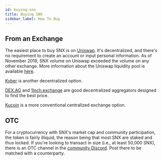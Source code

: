 ```yaml
---
id: buying-snx
title: Buying SNX
sidebar_label: How To Buy
---
```


## From an Exchange

The easiest place to buy SNX is on <a target="_blank" class="link" href="https://uniswap.exchange">Uniswap</a>. It's decentralized, and there's no requirement to create an account or input personal information. As of November 2019, SNX volume on Uniswap exceeded the volume on any other exchange. More information about the Uniswap liquidity pool is available  <a href="https://pools.fyi/#/trades/0x3958b4ec427f8fa24eb60f42821760e88d485f7f" target="_blank" class="link">here</a>.  

<a href="https://kyberswap.com/swap/eth-snx" target="_blank" class="link">Kyber</a> is another decentralized option. 

<a href="https://dex.ag/" target="_blank" class="link">DEX.AG</a> and <a href="https://1inch.exchange/#/" target="_blank" class="link">1Inch.exchange</a> are good decentralized aggregators designed to find the best price.

<a href="https://www.kucoin.com/" target="_blank" class="link">Kucoin</a> is a more conventional centralized exchange option.

## OTC
For a cryptocurrency with SNX's market cap and community participation, the token is fairly illiquid, the reason being that most SNX are staked and thus locked. If you're looking to transact in size (i.e., at least 50,000 SNX), there is an OTC channel in the <a href="https://discordapp.com/channels/413890591840272394/615786216150925323" target="_blank" class="link">community Discord</a>. Post there to be matched with a counterparty. 